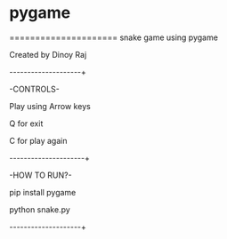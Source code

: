 # pygame
=====================
snake game using pygame

Created by Dinoy Raj

--------------------+

-CONTROLS-

Play using Arrow keys

Q for exit

C for play again

---------------------+

-HOW TO RUN?-

pip install pygame

python snake.py

--------------------+
